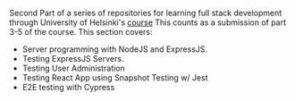 Second Part of a series of repositories for learning full stack development through University of Helsinki's [course](https://fullstackopen.com/en/)
This counts as a submission of part 3-5 of the course.
This section covers:
* Server programming with NodeJS and ExpressJS.
* Testing ExpressJS Servers.
* Testing User Administration
* Testing React App using Snapshot Testing w/ Jest
* E2E testing with Cypress
